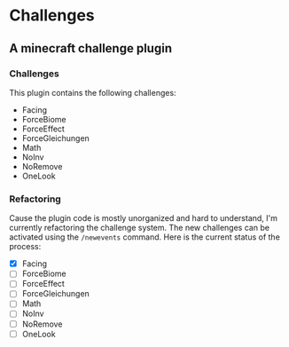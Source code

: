 # Challenges
##  A minecraft challenge plugin

### Challenges
This plugin contains the following challenges:
- Facing
- ForceBiome
- ForceEffect
- ForceGleichungen
- Math
- NoInv
- NoRemove
- OneLook

### Refactoring
Cause the plugin code is mostly unorganized and hard to understand, I'm currently refactoring the challenge system.
The new challenges can be activated using the `/newevents` command. Here is the current status of the process:
- [X] Facing
- [ ] ForceBiome
- [ ] ForceEffect
- [ ] ForceGleichungen
- [ ] Math
- [ ] NoInv
- [ ] NoRemove
- [ ] OneLook